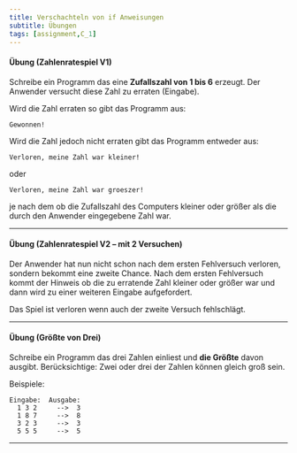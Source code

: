 ```yaml
---
title: Verschachteln von if Anweisungen
subtitle: Übungen
tags: [assignment,C_1]
---
```


#### Übung (Zahlenratespiel V1)
Schreibe ein Programm das eine **Zufallszahl von 1 bis 6** erzeugt. Der Anwender versucht diese Zahl zu erraten (Eingabe).

Wird die Zahl erraten so gibt das Programm aus:

```
Gewonnen!
```

Wird die Zahl jedoch nicht erraten gibt das Programm entweder aus:

```
Verloren, meine Zahl war kleiner!
```

oder

```
Verloren, meine Zahl war groeszer!
```

je nach dem ob die Zufallszahl des Computers kleiner oder größer als die durch den Anwender eingegebene Zahl war.



---

#### Übung (Zahlenratespiel V2 – mit 2 Versuchen)

Der Anwender hat nun nicht schon nach dem ersten Fehlversuch verloren, sondern bekommt eine zweite Chance. Nach dem ersten Fehlversuch kommt der Hinweis ob die zu erratende Zahl kleiner oder größer war und dann wird zu einer weiteren Eingabe aufgefordert.

Das Spiel ist verloren wenn auch der zweite Versuch fehlschlägt.



---

#### Übung (Größte von Drei)
Schreibe ein Programm das drei Zahlen einliest und **die Größte** davon ausgibt. Berücksichtige: Zwei oder drei der Zahlen können gleich groß sein.

Beispiele:

```
Eingabe:  Ausgabe:
  1 3 2     -->  3
  1 8 7     -->  8
  3 2 3     -->  3
  5 5 5     -->  5
```

---

